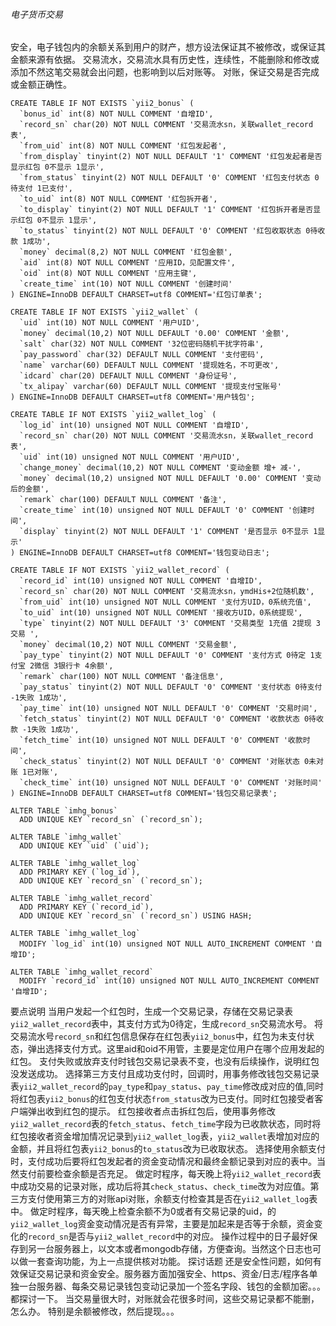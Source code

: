 ###### 电子货币交易
安全，电子钱包内的余额关系到用户的财产，想方设法保证其不被修改，或保证其金额来源有依据。
交易流水，交易流水具有历史性，连续性，不能删除和修改或添加不然这笔交易就会出问题，也影响到以后对账等。
对账，保证交易是否完成或金额正确性。

```
CREATE TABLE IF NOT EXISTS `yii2_bonus` (
  `bonus_id` int(8) NOT NULL COMMENT '自增ID',
  `record_sn` char(20) NOT NULL COMMENT '交易流水sn，关联wallet_record表',
  `from_uid` int(8) NOT NULL COMMENT '红包发起者',
  `from_display` tinyint(2) NOT NULL DEFAULT '1' COMMENT '红包发起者是否显示红包 0不显示 1显示',
  `from_status` tinyint(2) NOT NULL DEFAULT '0' COMMENT '红包支付状态 0待支付 1已支付',
  `to_uid` int(8) NOT NULL COMMENT '红包拆开者',
  `to_display` tinyint(2) NOT NULL DEFAULT '1' COMMENT '红包拆开者是否显示红包 0不显示 1显示',
  `to_status` tinyint(2) NOT NULL DEFAULT '0' COMMENT '红包收取状态 0待收款 1成功',
  `money` decimal(8,2) NOT NULL COMMENT '红包金额',
  `aid` int(8) NOT NULL COMMENT '应用ID，见配置文件',
  `oid` int(8) NOT NULL COMMENT '应用主键',
  `create_time` int(10) NOT NULL COMMENT '创建时间'
) ENGINE=InnoDB DEFAULT CHARSET=utf8 COMMENT='红包订单表';

CREATE TABLE IF NOT EXISTS `yii2_wallet` (
  `uid` int(10) NOT NULL COMMENT '用户UID',
  `money` decimal(10,2) NOT NULL DEFAULT '0.00' COMMENT '金额',
  `salt` char(32) NOT NULL COMMENT '32位密码随机干扰字符串',
  `pay_password` char(32) DEFAULT NULL COMMENT '支付密码',
  `name` varchar(60) DEFAULT NULL COMMENT '提现姓名，不可更改',
  `idcard` char(20) DEFAULT NULL COMMENT '身份证号',
  `tx_alipay` varchar(60) DEFAULT NULL COMMENT '提现支付宝账号'
) ENGINE=InnoDB DEFAULT CHARSET=utf8 COMMENT='用户钱包';

CREATE TABLE IF NOT EXISTS `yii2_wallet_log` (
  `log_id` int(10) unsigned NOT NULL COMMENT '自增ID',
  `record_sn` char(20) NOT NULL COMMENT '交易流水sn，关联wallet_record表',
  `uid` int(10) unsigned NOT NULL COMMENT '用户UID',
  `change_money` decimal(10,2) NOT NULL COMMENT '变动金额 增+ 减-',
  `money` decimal(10,2) unsigned NOT NULL DEFAULT '0.00' COMMENT '变动后的金额',
  `remark` char(100) DEFAULT NULL COMMENT '备注',
  `create_time` int(10) unsigned NOT NULL DEFAULT '0' COMMENT '创建时间',
  `display` tinyint(2) NOT NULL DEFAULT '1' COMMENT '是否显示 0不显示 1显示'
) ENGINE=InnoDB DEFAULT CHARSET=utf8 COMMENT='钱包变动日志';

CREATE TABLE IF NOT EXISTS `yii2_wallet_record` (
  `record_id` int(10) unsigned NOT NULL COMMENT '自增ID',
  `record_sn` char(20) NOT NULL COMMENT '交易流水sn，ymdHis+2位随机数',
  `from_uid` int(10) unsigned NOT NULL COMMENT '支付方UID，0系统充值',
  `to_uid` int(10) unsigned NOT NULL COMMENT '接收方UID，0系统提现',
  `type` tinyint(2) NOT NULL DEFAULT '3' COMMENT '交易类型 1充值 2提现 3交易 ',
  `money` decimal(10,2) NOT NULL COMMENT '交易金额',
  `pay_type` tinyint(2) NOT NULL DEFAULT '0' COMMENT '支付方式 0待定 1支付宝 2微信 3银行卡 4余额',
  `remark` char(100) NOT NULL COMMENT '备注信息',
  `pay_status` tinyint(2) NOT NULL DEFAULT '0' COMMENT '支付状态 0待支付 -1失败 1成功',
  `pay_time` int(10) unsigned NOT NULL DEFAULT '0' COMMENT '交易时间',
  `fetch_status` tinyint(2) NOT NULL DEFAULT '0' COMMENT '收款状态 0待收款 -1失败 1成功',
  `fetch_time` int(10) unsigned NOT NULL DEFAULT '0' COMMENT '收款时间',
  `check_status` tinyint(2) NOT NULL DEFAULT '0' COMMENT '对账状态 0未对账 1已对账',
  `check_time` int(10) unsigned NOT NULL DEFAULT '0' COMMENT '对账时间'
) ENGINE=InnoDB DEFAULT CHARSET=utf8 COMMENT='钱包交易记录表';

ALTER TABLE `imhg_bonus`
  ADD UNIQUE KEY `record_sn` (`record_sn`);

ALTER TABLE `imhg_wallet`
  ADD UNIQUE KEY `uid` (`uid`);

ALTER TABLE `imhg_wallet_log`
  ADD PRIMARY KEY (`log_id`),
  ADD UNIQUE KEY `record_sn` (`record_sn`);

ALTER TABLE `imhg_wallet_record`
  ADD PRIMARY KEY (`record_id`),
  ADD UNIQUE KEY `record_sn` (`record_sn`) USING HASH;

ALTER TABLE `imhg_wallet_log`
  MODIFY `log_id` int(10) unsigned NOT NULL AUTO_INCREMENT COMMENT '自增ID';

ALTER TABLE `imhg_wallet_record`
  MODIFY `record_id` int(10) unsigned NOT NULL AUTO_INCREMENT COMMENT '自增ID';
```

要点说明
当用户发起一个红包时，生成一个交易记录，存储在交易记录表`yii2_wallet_record`表中，其支付方式为0待定，生成`record_sn`交易流水号。
将交易流水号`record_sn`和红包信息保存在红包表`yii2_bonus`中，红包为未支付状态，弹出选择支付方式。这里aid和oid不用管，主要是定位用户在哪个应用发起的红包。
支付失败或放弃支付时钱包交易记录表不变，也没有后续操作，说明红包没发送成功。
选择第三方支付且成功支付时，回调时，用事务修改钱包交易记录表`yii2_wallet_record`的`pay_type`和`pay_status`、`pay_time`修改成对应的值,同时将红包表`yii2_bonus`的红包支付状态`from_status`改为已支付。同时红包接受者客户端弹出收到红包的提示。
红包接收者点击拆红包后，使用事务修改`yii2_wallet_record`表的`fetch_status`、`fetch_time`字段为已收款状态，同时将红包接收者资金增加情况记录到`yii2_wallet_log`表，`yii2_wallet`表增加对应的金额，并且将红包表`yii2_bonus`的`to_status`改为已收取状态。
选择使用余额支付时，支付成功后要将红包发起者的资金变动情况和最终金额记录到对应的表中。当然支付前要检查余额是否充足。
做定时程序，每天晚上将`yii2_wallet_record`表中成功交易的记录对账，成功后将其`check_status`、`check_time`改为对应值。第三方支付使用第三方的对账api对账，余额支付检查其是否在`yii2_wallet_log`表中。
做定时程序，每天晚上检查余额不为0或者有交易记录的uid，的`yii2_wallet_log`资金变动情况是否有异常，主要是加起来是否等于余额，资金变化的`record_sn`是否与`yii2_wallet_record`中的对应。
操作过程中的日子最好保存到另一台服务器上，以文本或者mongodb存储，方便查询。当然这个日志也可以做一套查询功能，为上一点提供核对功能。
探讨话题
还是安全性问题，如何有效保证交易记录和资金安全。服务器方面加强安全、https、资金/日志/程序各单独一台服务器、每条交易记录钱包变动记录加一个签名字段、钱包的金额加密。。。都探讨一下。
当交易量很大时，对账就会花很多时间，这些交易记录都不能删，怎么办。
特别是余额被修改，然后提现。。。
